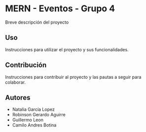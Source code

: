 

# MERN - Eventos - Grupo 4

Breve descripción del proyecto

## Uso

Instrucciones para utilizar el proyecto y sus funcionalidades.

## Contribución

Instrucciones para contribuir al proyecto y las pautas a seguir para colaborar.

## Autores

- Natalia García Lopez
- Robinson Gerardo Aguirre
- Guillermo Leon
- Camilo Andres Botina
